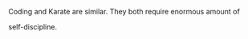 <html><body><p>Coding and Karate are similar. They both require enormous amount of

self-discipline.</p></body></html>